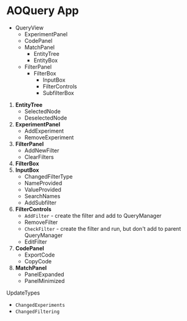 # AOQuery App

- QueryView 
    - ExperimentPanel
    - CodePanel
    - MatchPanel
        - EntityTree
        - EntityBox
    - FilterPanel
        - FilterBox
            - InputBox
            - FilterControls
            - SubfilterBox 

1. **EntityTree**
    - SelectedNode
    - DeselectedNode
2. **ExperimentPanel**
    - AddExperiment
    - RemoveExperiment
3. **FilterPanel**
    - AddNewFilter
    - ClearFilters
4. **FilterBox**
5. **InputBox**
    - ChangedFilterType
    - NameProvided
    - ValueProvided
    - SearchNames
    - AddSubfilter  
6. **FilterControls**
    - `AddFilter` - create the filter and add to QueryManager
    - RemoveFilter
    - `CheckFilter` - create the filter and run, but don't add to parent QueryManager
    - EditFilter
7. **CodePanel**
    - ExportCode
    - CopyCode
8. **MatchPanel**
    - PanelExpanded
    - PanelMinimized


UpdateTypes
- `ChangedExperiments`
- `ChangedFiltering`